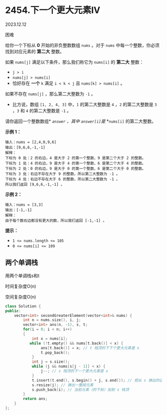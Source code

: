 # 2454.下一个更大元素IV

2023.12.12

困难

给你一个下标从 **0** 开始的非负整数数组 `nums` 。对于 `nums` 中每一个整数，你必须找到对应元素的 **第二大** 整数。

如果 `nums[j]` 满足以下条件，那么我们称它为 `nums[i]` 的 **第二大** 整数：

- `j > i`
- `nums[j] > nums[i]`
- 恰好存在 **一个** `k` 满足 `i < k < j` 且 `nums[k] > nums[i]` 。

如果不存在 `nums[j]` ，那么第二大整数为 `-1` 。

- 比方说，数组 `[1, 2, 4, 3]` 中，`1` 的第二大整数是 `4` ，`2` 的第二大整数是 `3` ，`3` 和 `4` 的第二大整数是 `-1` 。

请你返回一个整数数组* *`answer` ，其中* *`answer[i]`是* *`nums[i]` 的第二大整数。

**示例 1：**

```
输入：nums = [2,4,0,9,6]
输出：[9,6,6,-1,-1]
解释：
下标为 0 处：2 的右边，4 是大于 2 的第一个整数，9 是第二个大于 2 的整数。
下标为 1 处：4 的右边，9 是大于 4 的第一个整数，6 是第二个大于 4 的整数。
下标为 2 处：0 的右边，9 是大于 0 的第一个整数，6 是第二个大于 0 的整数。
下标为 3 处：右边不存在大于 9 的整数，所以第二大整数为 -1 。
下标为 4 处：右边不存在大于 6 的整数，所以第二大整数为 -1 。
所以我们返回 [9,6,6,-1,-1] 。
```

**示例 2：**

```
输入：nums = [3,3]
输出：[-1,-1]
解释：
由于每个数右边都没有更大的数，所以我们返回 [-1,-1] 。
```

**提示：**

- `1 <= nums.length <= 105`
- `0 <= nums[i] <= 109`



## 两个单调栈

用两个单调栈s和t

时间复杂度O(n)

空间复杂度O(n)

```c++
class Solution {
public:
    vector<int> secondGreaterElement(vector<int>& nums) {
        int n = nums.size(), i, j;
        vector<int> ans(n, -1), s, t;
        for(i = 0; i < n; i++)
        {
            int x = nums[i];
           while (!t.empty() && nums[t.back()] < x) {
                ans[t.back()] = x; // t 栈顶的下下个更大元素是 x
                t.pop_back();
            }
            int j = s.size();
            while (j && nums[s[j - 1]] < x) {
                j--; // s 栈顶的下一个更大元素是 x
            }
            t.insert(t.end(), s.begin() + j, s.end()); // 把从 s 弹出的这一整段元素加到 t
            s.resize(j); // 弹出一整段元素
            s.push_back(i); // 当前元素（的下标）加到 s 栈顶
        }
        return ans;
    }
};
```

